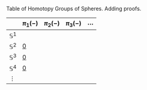 Table of Homotopy Groups of Spheres. Adding proofs.



|  | $\pi_1(-)$ | $\pi_2(-)$ | $\pi_3(-)$ | $\cdots$ |
| ---- | ---- | ---- | ---- | ---- |
| $\mathbb{S}^1$ |  |  |  |  |
| $\mathbb{S}^2$ | [0](Homotopy-Groups_of_Spheres/Lemmas/n_sphere_is_simply_connected.md)  |  |  |  |
| $\mathbb{S}^3$ | [0](Lemmas/n_sphere_is_simply_connected.md)  |  |  |  |
| $\mathbb{S}^4$ | [0](Lemmas/n_sphere_is_simply_connected.md)  |  |  |  |
| $\vdots$  |  |  |  |  |

